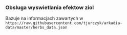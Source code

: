 ### Obsluga wyswietlania efektow ziol

Bazuje na informacjach zawartych w `https://raw.githubusercontent.com/tjurczyk/arkadia-data/master/herbs_data.json`
